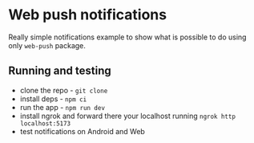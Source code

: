 # Web push notifications

Really simple notifications example to show what is possible to do using only `web-push` package.

## Running and testing
- clone the repo - `git clone`
- install deps - `npm ci`
- run the app - `npm run dev`
- install ngrok and forward there your localhost running `ngrok http localhost:5173`
- test notifications on Android and Web